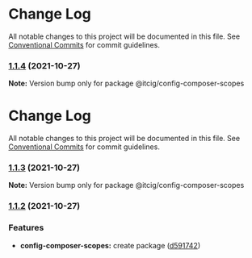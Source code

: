 # Change Log

All notable changes to this project will be documented in this file. See
[Conventional Commits](https://conventionalcommits.org) for commit guidelines.

### [1.1.4](https://github.com/itcig/itcig/compare/@itcig/config-composer-scopes@1.1.3...@itcig/config-composer-scopes@1.1.4) (2021-10-27)

**Note:** Version bump only for package @itcig/config-composer-scopes

# Change Log

All notable changes to this project will be documented in this file. See
[Conventional Commits](https://conventionalcommits.org) for commit guidelines.

### [1.1.3](https://github.com/itcig/itcig/compare/@itcig/config-composer-scopes@1.1.2...@itcig/config-composer-scopes@1.1.3) (2021-10-27)

**Note:** Version bump only for package @itcig/config-composer-scopes

### [1.1.2](https://github.com/itcig/itcig/compare/@itcig/config-composer-scopes@1.1.2...@itcig/config-composer-scopes@1.1.2) (2021-10-27)

### Features

- **config-composer-scopes:** create package
  ([d591742](https://github.com/itcig/itcig/commit/d591742bf75e802e3d83fc94898d091e99656e60))
